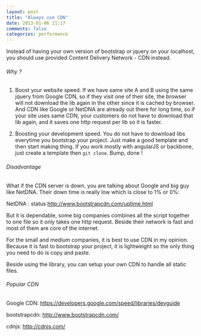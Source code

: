```yaml
---
layout: post
title: "Always use CDN"
date: 2013-01-06 21:17
comments: false
categories: performance
---
```


Instead of having your own version of bootstrap or jquery on your localhost, you
should use provided Content Delivery Network - CDN instead.

###### Why ?
1. Boost your website speed. If we have same site A and B using the same jquery
from Google CDN, so if they visit one of their site, the browser will not
download the lib again in the other since it is cached by browser. And CDN like
Google or NetDNA are already out there for long time, so if your site uses same
CDN, your customers do not have to download that lib again, and it saves one
http request per lib so it is faster.

2. Boosting your development speed.
You do not have to download libs everytime you bootstrap your project. Just make
a good template and then start making thing. If you work mostly with angularJS
or backbone, just create a template then `git clone`. Bump, done !

###### Disadvantage
What if the CDN server is down, you are talking about Google and big guy like
NetDNA. Their down time is really low which is close to 1% or 0%:

NetDNA : status
http://www.bootstrapcdn.com/uptime.html

But it is dependable, some big companies combines all the script together to one
file so it only takes one http request. Beside their network is
fast and most of them are core of the internet.

For the small and medium companies, it is best to use CDN in my opinion. Because
it is
fast to bootstrap your project, it is lightweight so the only thing you need to
do is copy and paste.

Beside using the library, you can setup your own CDN to handle all static
files.

###### Popular CDN
Google CDN: https://developers.google.com/speed/libraries/devguide

bootstrapcdn: http://www.bootstrapcdn.com/

cdnjs: http://cdnjs.com/
